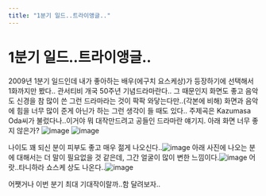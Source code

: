 ```yaml
---
title: "1분기 일드..트라이앵글.."
---
```

# 1분기 일드..트라이앵글..

2009년 1분기 일드인데 내가 좋아하는 배우(에구치 요스케상)가 등장하기에 선택해서 1화까지만 봤다..
관서티비 개국 50주년 기념드라마란다..
그 때문인지 화면도 좋고 음악도 신경을 참 많이 쓴 그런 드라마라는 것이 팍팍 와닿는다만..(각본에 비해) 화면과 음악에 힘을 너무 많이 준게 아닌가 하는 그런 생각이 들 때도 있다..
주제곡은 Kazumasa Oda씨가 불렀다나..이거야 뭐 대작만드려고 공들인 드라마란 얘기지.
아래 화면 너무 좋지 않은가?
![image](150fee7c7b30867486de172f71c68dff.jpg)
![image](97aa102fcb41071fc68fd87abb980562.jpg)

나이도 꽤 되신 분이 피부도 좋고 매우 젊게 나오신다..![image](58cc9dfe2107c4f7fc64127b7d34a6aa.jpg)
아래 사진에 나오는 분에 대해서는 더 말이 필요없을 것 같은데, 그간 얼굴이 많이 변한 느낌이다.![image](3e7f402930d2aca19a25a3a434b324ac.jpg)
어랏..타니하라 쇼스케 상도 나온다..![image](da8c06783cddec9a01101183b96924e4.jpg)


어쨋거나 이번 분기 최대 기대작이랄까..함 달려보자..

